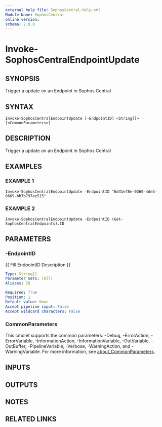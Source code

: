 ```yaml
---
external help file: SophosCentral-help.xml
Module Name: SophosCentral
online version:
schema: 2.0.0
---
```


# Invoke-SophosCentralEndpointUpdate

## SYNOPSIS
Trigger a update on an Endpoint in Sophos Central

## SYNTAX

```
Invoke-SophosCentralEndpointUpdate [-EndpointID] <String[]> [<CommonParameters>]
```

## DESCRIPTION
Trigger a update on an Endpoint in Sophos Central

## EXAMPLES

### EXAMPLE 1
```
Invoke-SophosCentralEndpointUpdate -EndpointID "6d41e78e-0360-4de3-8669-bb7b797ee515"
```

### EXAMPLE 2
```
Invoke-SophosCentralEndpointUpdate -EndpointID (Get-SophosCentralEndpoints).ID
```

## PARAMETERS

### -EndpointID
{{ Fill EndpointID Description }}

```yaml
Type: String[]
Parameter Sets: (All)
Aliases: ID

Required: True
Position: 1
Default value: None
Accept pipeline input: False
Accept wildcard characters: False
```

### CommonParameters
This cmdlet supports the common parameters: -Debug, -ErrorAction, -ErrorVariable, -InformationAction, -InformationVariable, -OutVariable, -OutBuffer, -PipelineVariable, -Verbose, -WarningAction, and -WarningVariable. For more information, see [about_CommonParameters](http://go.microsoft.com/fwlink/?LinkID=113216).

## INPUTS

## OUTPUTS

## NOTES

## RELATED LINKS
